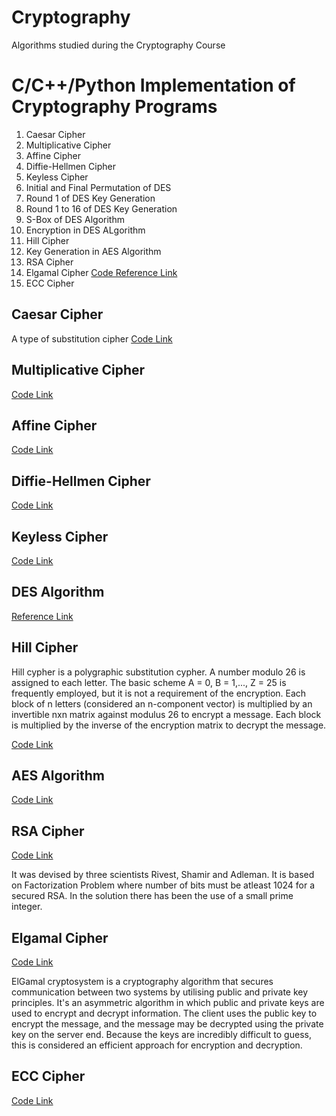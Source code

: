 # Cryptography
Algorithms studied during the Cryptography Course
# C/C++/Python Implementation of Cryptography Programs 
1.  Caesar Cipher
2.  Multiplicative Cipher
3.  Affine Cipher
4.  Diffie-Hellmen Cipher
5.  Keyless Cipher
6.  Initial and Final Permutation of DES
7.  Round 1 of DES Key Generation
8.  Round 1 to 16 of DES Key Generation
9.  S-Box of DES Algorithm
10. Encryption in DES ALgorithm
11. Hill Cipher
12. Key Generation in AES Algorithm
13. RSA Cipher
14. Elgamal Cipher [Code Reference Link](https://github.com/DhruvDixitDD/ElGamal-based-Elliptic-Curve-Cryptography/blob/master/ElgamalEllipticCurve.cpp)
15. ECC Cipher

## Caesar Cipher
A type of substitution cipher 
[Code Link](https://github.com/SourajitaDewasi/Cryptography/blob/main/Additive%20Cipher.c)

## Multiplicative Cipher
[Code Link](https://github.com/SourajitaDewasi/Cryptography/blob/main/Affine%20Cipher.cpp)

## Affine Cipher
[Code Link](https://github.com/SourajitaDewasi/Cryptography/blob/main/Affine%20Cipher.cpp)

## Diffie-Hellmen Cipher
[Code Link](https://github.com/SourajitaDewasi/Cryptography/blob/main/Diffie%20Hellmen%20Cipher.cpp)

## Keyless Cipher
[Code Link](https://github.com/SourajitaDewasi/Cryptography/blob/main/Keyless%20Cipher.cpp)

## DES Algorithm
[Reference Link](https://github.com/SourajitaDewasi/Cryptography/blob/main/DES_Encryption_Complete.cpp)

## Hill Cipher
Hill cypher is a polygraphic substitution cypher.
A number modulo 26 is assigned to each letter.
The basic scheme A = 0, B = 1,..., Z = 25 is frequently employed, but it is not a requirement of the encryption.
Each block of n letters (considered an n-component vector) is multiplied by an invertible nxn matrix against modulus 26 to encrypt a message.
Each block is multiplied by the inverse of the encryption matrix to decrypt the message. 

[Code Link](https://github.com/SourajitaDewasi/Cryptography/blob/main/Hill%20Cipher.cpp)

## AES Algorithm
[Code Link](https://github.com/SourajitaDewasi/Cryptography/blob/main/AES_Key_Generation.py)

## RSA Cipher
[Code Link](https://github.com/SourajitaDewasi/Cryptography/blob/main/RSA%20Cipher.cpp)

It was devised by three scientists Rivest, Shamir and Adleman. It is based on Factorization Problem where number of bits must be atleast 1024 for a secured RSA.
In the solution there has been the use of a small prime integer.

## Elgamal Cipher
[Code Link](https://github.com/SourajitaDewasi/Cryptography/blob/main/ELgamal%20Crypto%20System.cpp)

ElGamal cryptosystem is a cryptography algorithm that secures communication between two systems by utilising public and private key principles.
It's an asymmetric algorithm in which public and private keys are used to encrypt and decrypt information.
The client uses the public key to encrypt the message, and the message may be decrypted using the private key on the server end.
Because the keys are incredibly difficult to guess, this is considered an efficient approach for encryption and decryption. 

## ECC Cipher
[Code Link](https://github.com/SourajitaDewasi/Cryptography/blob/main/ECC_Cipher.c)

